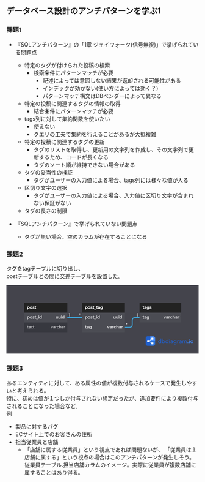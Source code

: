 ## データベース設計のアンチパターンを学ぶ1


### 課題1

- 『SQLアンチパターン』の「1章 ジェイウォーク(信号無視)」で挙げられている問題点
  - 特定のタグが付けられた投稿の検索
    - 検索条件にパターンマッチが必要
      - 記述によっては意図しない結果が返却される可能性がある
      - インデックが効かない(使い方によっては効く？)
      - パターンマッチ構文はDBベンダーによって異なる
  - 特定の投稿に関連するタグの情報の取得
    - 結合条件にパターンマッチが必要
  - tags列に対して集約関数を使いたい
    - 使えない
    - クエリの工夫で集約を行えることがあるが大抵複雑
  - 特定の投稿に関連するタグの更新
    - タグのリストを取得し、更新用の文字列を作成し、その文字列で更新するため、コードが長くなる
    - タグのソート順が維持できない場合がある
  - タグの妥当性の検証 
    - タグがユーザーの入力値による場合、tags列には様々な値が入る
  - 区切り文字の選択
    - タグがユーザーの入力値による場合、入力値に区切り文字が含まれない保証がない
  - タグの長さの制限

- 『SQLアンチパターン』で挙げられていない問題点
  - タグが無い場合、空のカラムが存在することになる



### 課題2

タグをtagテーブルに切り出し、  
postテーブルとの間に交差テーブルを設置した。

![モデリング図](データベース設計のアンチパターンを学ぶ1.png)



### 課題3
あるエンティティに対して、ある属性の値が複数付与されるケースで発生しやすいと考えられる。  
特に、初めは値が１つしか付与されない想定だったが、追加要件により複数付与されることになった場合など。  
例
- 製品に対するバグ
- ECサイト上でのお客さんの住所
- 担当従業員と店舗
  - 「店舗に属する従業員」という視点であれば問題ないが、
  「従業員は１店舗に属する」という視点の場合はこのアンチパターンが発生しそう。
  従業員テーブル.担当店舗カラムのイメージ。実際に従業員が複数店舗に属することはあり得る。
